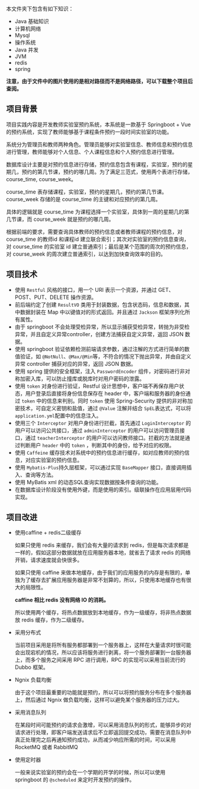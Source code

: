 本文件夹下包含有如下知识：

- Java 基础知识
- 计算机网络
- Mysql
- 操作系统
- Java 并发
- JVM
- redis
- spring

**注意，由于文件中的图片使用的是相对路径而不是网络路径，可以下载整个项目后查阅。**

## 项目背景

项目实践内容是开发教师实验室预约系统，本系统是一款基于 Springboot + Vue 的预约系统，实现了教师能够基于课程条件预约一段时间实验室的功能。

系统分为管理员和教师两种角色。管理员能够对实验室信息、教师信息和预约信息进行管理，教师能够对个人信息、个人课程信息和个人预约信息进行管理。

数据库设计主要是对预约信息进行存储，预约信息包含有课程，实验室，预约的星期几，预约的第几节课，预约的哪几周。为了满足三范式，使用两个表进行存储，course_time, course_week。

course_time 表存储课程，实验室，预约的星期几，预约的第几节课。course_week 存储的是 course_time 的主键和对应预约的第几周。

具体的逻辑就是 course_time 为课程选择一个实验室，具体到一周的星期几的第几节课，而 course_week 就是预约的哪几周。

根据前端的要求，需要查询具体教师的预约信息或者教师课程的预约信息，对 course_time 的教师id 和课程id 建立联合索引；其次对实验室的预约信息查询，对 course_time 的实验室 id 建立普通索引；最后是某个范围的周次的预约信息，对 course_week 的周次建立普通索引，以达到加快查询效率的目的。

## 项目技术

- 使用 `Restful` 风格的接口，用一个 URI 表示一个资源，并通过 GET、POST、PUT、DELETE 操作资源。
- 前后端约定了创建 `ResultVO` 类用于封装数据，包含状态码，信息和数据，其中数据封装在 Map 中以键值对的形式返回。并且通过 `Jackson` 框架序列化所有属性。
- 由于 springboot 不会处理受检异常，所以显示捕获受检异常，转抛为非受检异常，并且自定义异常controller，创建方法捕获自定义异常，返回 JSON 数据。
- 使用 springboot 验证依赖检测前端请求参数，通过注解的方式进行简单的数值验证，如 `@NotNull`、`@Max/@Min`等，不符合的情况下抛出异常，并由自定义异常 controller 捕获对应的异常，返回 JSON 数据。
- 使用 spring 提供的安全框架，注入 `PasswordEncoder` 组件，对密码进行非对称加密入库，可以防止撞库或脱库时对用户密码的泄露。
- 使用 `token` 对身份进行验证，Restful 设计思想中，客户端不再保存用户状态，用户登录后直接将身份信息保存在 header 中，客户端和服务器的身份通过 `token` 中的信息来判别。同时 `token` 使用 Spring-Security 提供的非对称加密技术，可自定义密钥和盐值，通过 `@Value` 注解并结合 `SpEL`表达式，可以将`application.yml`配置中的信息注入。
- 使用三个 `Interceptor` 对用户身份进行拦截，首先通过 `LoginInterceptor` 的用户可以访问公共接口，通过 `adminInterceptor` 的用户可以访问管理员接口，通过 `teacherInterceptor` 的用户可以访问教师接口。拦截的方法就是通过判断用户 `header` 中的 `token` ，判断其中的身份，给予对应的权限。
- 使用 `Caffeine` 缓存技术对系统中的预约信息进行缓存，如对应教师的预约信息，对应实验室的预约信息。
- 使用 `Mybatis-Plus`持久层框架，可以通过实现 `BaseMapper` 接口，直接调用插入、查询等方法。
- 使用 MyBatis xml 的动态SQL查询实现数据按条件查询的功能。
- 在数据库设计阶段没有使用外键，而是使用的索引。级联操作在应用层用代码实现。

## 项目改进

- 使用caffine + redis二级缓存

  如果只使用 redis 来缓存，我们会有大量的请求到 redis，但是每次请求都是一样的，假如这部分数据就放在应用服务器本地，就省去了请求 redis 的网络开销，请求速度就会快很多。

  如果只使用 caffine 来做本地缓存，由于我们的应用服务的内存是有限的，单独为了缓存去扩展应用服务器是非常不划算的，所以，只使用本地缓存也有很大的局限性。

  **caffine 相比 redis 没有网络 IO 的消耗。**

  所以使用两个缓存，将热点数据放到本地缓存，作为一级缓存，将非热点数据放 redis 缓存，作为二级缓存。

- 采用分布式

  当前项目采用是将所有服务都部署到一个服务器上，这样在大量请求时很可能会出现宕机的情况，所以应该将服务进行剥离，将一个服务部署到一台服务器上，而多个服务之间采用 RPC 进行调用，RPC 的实现可以采用当前流行的 Dubbo 框架。 	

- Ngnix 负载均衡

  由于这个项目最重要的功能就是预约，所以可以将预约服务分布在多个服务器上，然后通过 Ngnix 做负载均衡，这样可以避免某个服务器的压力过大。

- 采用消息队列

  在某段时间可能预约的请求会激增，可以采用消息队列的形式，能够异步的对请求进行处理，即客户端发送请求后不立即返回提交成功，需要在消息队列中真正处理完之后再通知预约成功，从而减少响应所需的时间，可以采用 RocketMQ 或者 RabbitMQ

- 使用定时器

  一般来说实验室的预约会在一个学期的开学的时候，所以可以使用 springboot 的 `@scheduled` 来定时开发预约的操作。
